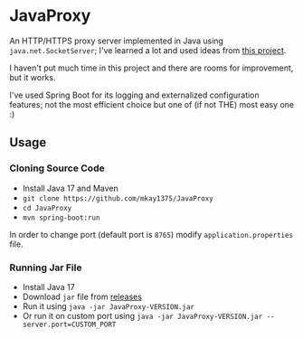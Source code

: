 # JavaProxy

An HTTP/HTTPS proxy server implemented in Java using `java.net.SocketServer`;
I've learned a lot and used ideas from [this project](https://github.com/stefano-lupo/Java-Proxy-Server).

I haven't put much time in this project and there are rooms for improvement, but it works.

I've used Spring Boot for its logging and externalized configuration features;
not the most efficient choice but one of (if not THE) most easy one :)

## Usage

### Cloning Source Code

* Install Java 17 and Maven
* `git clone https://github.com/mkay1375/JavaProxy`
* `cd JavaProxy`
* `mvn spring-boot:run`

In order to change port (default port is `8765`) modify `application.properties` file.

### Running Jar File

* Install Java 17
* Download `jar` file from [releases](https://github.com/mkay1375/JavaProxy/releases)
* Run it using `java -jar JavaProxy-VERSION.jar`
* Or run it on custom port using `java -jar JavaProxy-VERSION.jar --server.port=CUSTOM_PORT`

